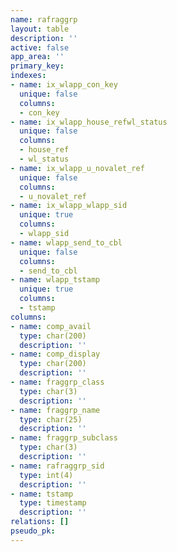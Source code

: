 ```yaml
---
name: rafraggrp
layout: table
description: ''
active: false
app_area: ''
primary_key: 
indexes:
- name: ix_wlapp_con_key
  unique: false
  columns:
  - con_key
- name: ix_wlapp_house_refwl_status
  unique: false
  columns:
  - house_ref
  - wl_status
- name: ix_wlapp_u_novalet_ref
  unique: false
  columns:
  - u_novalet_ref
- name: ix_wlapp_wlapp_sid
  unique: true
  columns:
  - wlapp_sid
- name: wlapp_send_to_cbl
  unique: false
  columns:
  - send_to_cbl
- name: wlapp_tstamp
  unique: true
  columns:
  - tstamp
columns:
- name: comp_avail
  type: char(200)
  description: ''
- name: comp_display
  type: char(200)
  description: ''
- name: fraggrp_class
  type: char(3)
  description: ''
- name: fraggrp_name
  type: char(25)
  description: ''
- name: fraggrp_subclass
  type: char(3)
  description: ''
- name: rafraggrp_sid
  type: int(4)
  description: ''
- name: tstamp
  type: timestamp
  description: ''
relations: []
pseudo_pk: 
---
```


